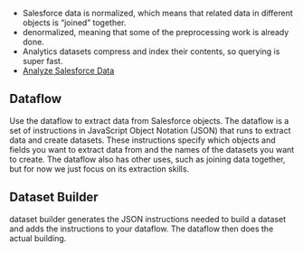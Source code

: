 * Salesforce data is normalized, which means that related data in different objects is “joined” together.
* denormalized, meaning that some of the preprocessing work is already done.
* Analytics datasets compress and index their contents, so querying is super fast.
* [Analyze Salesforce Data](https://help.salesforce.com/articleView?id=analytics_landing_page.htm&type=0)


## Dataflow
Use the dataflow to extract data from Salesforce objects. The dataflow is a set of instructions in JavaScript Object Notation (JSON) that runs to extract data and create datasets. These instructions specify which objects and fields you want to extract data from and the names of the datasets you want to create. The dataflow also has other uses, such as joining data together, but for now we just focus on its extraction skills.

## Dataset Builder
dataset builder generates the JSON instructions needed to build a dataset and adds the instructions to your dataflow. The dataflow then does the actual building.
